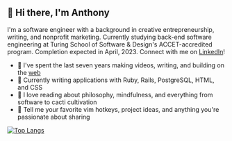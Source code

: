 ## 👋 Hi there, I'm Anthony
I'm a software engineer with a background in creative entrepreneurship, writing, and nonprofit marketing.
Currently studying back-end software engineering at Turing School of Software & Design's ACCET-accredited program.
Completion expected in April, 2023. Connect with me on [LinkedIn](https://www.linkedin.com/in/ajongaro)!

- 🌱 I've spent the last seven years making videos, writing, and building on the [web](https://www.breakthetwitch.com)
- 🔭 Currently writing applications with Ruby, Rails, PostgreSQL, HTML, and CSS
- 📖 I love reading about philosophy, mindfulness, and everything from  software to cacti cultivation
- 💬 Tell me your favorite vim hotkeys, project ideas, and anything you're passionate about sharing

[![Top Langs](https://github-readme-stats.vercel.app/api/top-langs/?username=ajongaro&layout=compact)](https://github.com/anuraghazra/github-readme-stats)
